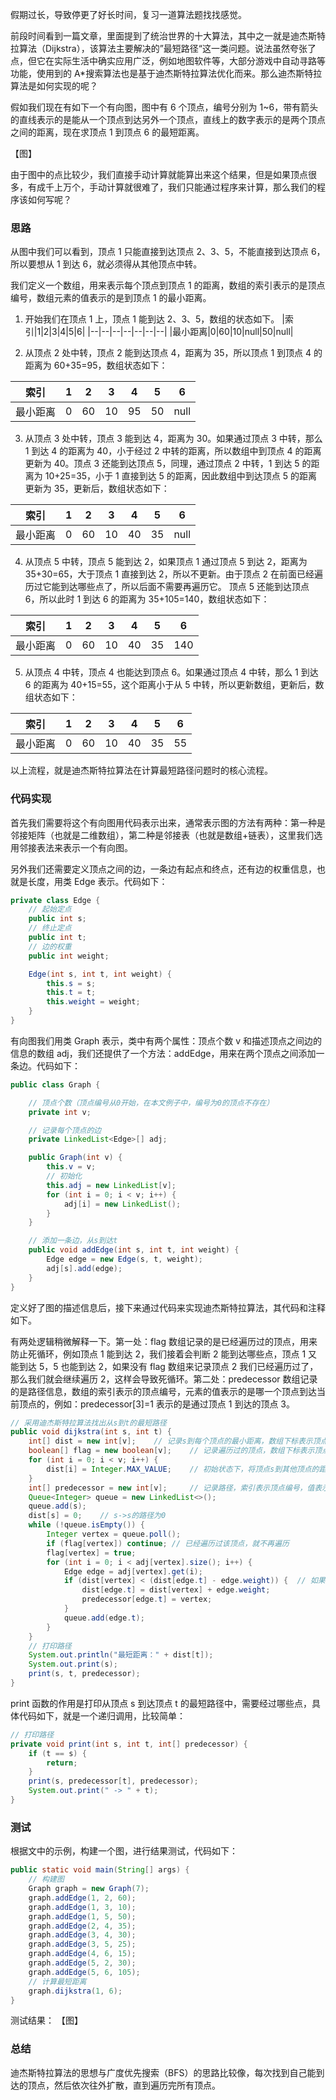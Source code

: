 假期过长，导致停更了好长时间，复习一道算法题找找感觉。

前段时间看到一篇文章，里面提到了统治世界的十大算法，其中之一就是迪杰斯特拉算法（Dijkstra），该算法主要解决的”最短路径“这一类问题。说法虽然夸张了点，但它在实际生活中确实应用广泛，例如地图软件等，大部分游戏中自动寻路等功能，使用到的 A\*搜索算法也是基于迪杰斯特拉算法优化而来。那么迪杰斯特拉算法是如何实现的呢？

假如我们现在有如下一个有向图，图中有 6 个顶点，编号分别为 1~6，带有箭头的直线表示的是能从一个顶点到达另外一个顶点，直线上的数字表示的是两个顶点之间的距离，现在求顶点 1 到顶点 6 的最短距离。

【图】

由于图中的点比较少，我们直接手动计算就能算出来这个结果，但是如果顶点很多，有成千上万个，手动计算就很难了，我们只能通过程序来计算，那么我们的程序该如何写呢？

### 思路

从图中我们可以看到，顶点 1 只能直接到达顶点 2、3、5，不能直接到达顶点 6，所以要想从 1 到达 6，就必须得从其他顶点中转。

我们定义一个数组，用来表示每个顶点到顶点 1 的距离，数组的索引表示的是顶点编号，数组元素的值表示的是到顶点 1 的最小距离。

1. 开始我们在顶点 1 上，顶点 1 能到达 2、3、5，数组的状态如下。
   |索引|1|2|3|4|5|6|
   |--|--|--|--|--|--|--|
   |最小距离|0|60|10|null|50|null|

2. 从顶点 2 处中转，顶点 2 能到达顶点 4，距离为 35，所以顶点 1 到顶点 4 的距离为 60+35=95，数组状态如下：

| 索引     | 1   | 2   | 3   | 4   | 5   | 6    |
| -------- | --- | --- | --- | --- | --- | ---- |
| 最小距离 | 0   | 60  | 10  | 95  | 50  | null |

3. 从顶点 3 处中转，顶点 3 能到达 4，距离为 30。如果通过顶点 3 中转，那么 1 到达 4 的距离为 40，小于经过 2 中转的距离，所以数组中到顶点 4 的距离更新为 40。顶点 3 还能到达顶点 5，同理，通过顶点 2 中转，1 到达 5 的距离为 10+25=35，小于 1 直接到达 5 的距离，因此数组中到达顶点 5 的距离更新为 35，更新后，数组状态如下：

| 索引     | 1   | 2   | 3   | 4   | 5   | 6    |
| -------- | --- | --- | --- | --- | --- | ---- |
| 最小距离 | 0   | 60  | 10  | 40  | 35  | null |

4. 从顶点 5 中转，顶点 5 能到达 2，如果顶点 1 通过顶点 5 到达 2，距离为 35+30=65，大于顶点 1 直接到达 2，所以不更新。由于顶点 2 在前面已经遍历过它能到达哪些点了，所以后面不需要再遍历它。
   顶点 5 还能到达顶点 6，所以此时 1 到达 6 的距离为 35+105=140，数组状态如下：

| 索引     | 1   | 2   | 3   | 4   | 5   | 6   |
| -------- | --- | --- | --- | --- | --- | --- |
| 最小距离 | 0   | 60  | 10  | 40  | 35  | 140 |

5. 从顶点 4 中转，顶点 4 也能达到顶点 6。如果通过顶点 4 中转，那么 1 到达 6 的距离为 40+15=55，这个距离小于从 5 中转，所以更新数组，更新后，数组状态如下：

| 索引     | 1   | 2   | 3   | 4   | 5   | 6   |
| -------- | --- | --- | --- | --- | --- | --- |
| 最小距离 | 0   | 60  | 10  | 40  | 35  | 55  |

以上流程，就是迪杰斯特拉算法在计算最短路径问题时的核心流程。

### 代码实现

首先我们需要将这个有向图用代码表示出来，通常表示图的方法有两种：第一种是邻接矩阵（也就是二维数组），第二种是邻接表（也就是数组+链表），这里我们选用邻接表法来表示一个有向图。

另外我们还需要定义顶点之间的边，一条边有起点和终点，还有边的权重信息，也就是长度，用类 Edge 表示。代码如下：

```java
private class Edge {
    // 起始定点
    public int s;
    // 终止定点
    public int t;
    // 边的权重
    public int weight;

    Edge(int s, int t, int weight) {
        this.s = s;
        this.t = t;
        this.weight = weight;
    }
}
```

有向图我们用类 Graph 表示，类中有两个属性：顶点个数 v 和描述顶点之间边的信息的数组 adj，我们还提供了一个方法：addEdge，用来在两个顶点之间添加一条边。代码如下：

```java
public class Graph {

    // 顶点个数（顶点编号从0开始，在本文例子中，编号为0的顶点不存在）
    private int v;

    // 记录每个顶点的边
    private LinkedList<Edge>[] adj;

    public Graph(int v) {
        this.v = v;
        // 初始化
        this.adj = new LinkedList[v];
        for (int i = 0; i < v; i++) {
            adj[i] = new LinkedList();
        }
    }

    // 添加一条边，从s到达t
    public void addEdge(int s, int t, int weight) {
        Edge edge = new Edge(s, t, weight);
        adj[s].add(edge);
    }
}
```

定义好了图的描述信息后，接下来通过代码来实现迪杰斯特拉算法，其代码和注释如下。

有两处逻辑稍微解释一下。第一处：flag 数组记录的是已经遍历过的顶点，用来防止死循环，例如顶点 1 能到达 2，我们接着会判断 2 能到达哪些点，顶点 1 又能到达 5，5 也能到达 2，如果没有 flag 数组来记录顶点 2 我们已经遍历过了，那么我们就会继续遍历 2，这样会导致死循环。第二处：predecessor 数组记录的是路径信息，数组的索引表示的顶点编号，元素的值表示的是哪一个顶点到达当前顶点的，例如：predecessor[3]=1 表示的是通过顶点 1 到达的顶点 3。

```java
// 采用迪杰斯特拉算法找出从s到t的最短路径
public void dijkstra(int s, int t) {
    int[] dist = new int[v];    // 记录s到每个顶点的最小距离，数组下标表示顶点编号，值表示最小距离
    boolean[] flag = new boolean[v];    // 记录遍历过的顶点，数组下标表示顶点编号，值表示是否遍历过该顶点
    for (int i = 0; i < v; i++) {
        dist[i] = Integer.MAX_VALUE;    // 初始状态下，将顶点s到其他顶点的距离都设置为无穷大
    }
    int[] predecessor = new int[v];     // 记录路径，索引表示顶点编号，值表示到达当前顶点的顶点是哪一个
    Queue<Integer> queue = new LinkedList<>();
    queue.add(s);
    dist[s] = 0;    // s->s的路径为0
    while (!queue.isEmpty()) {
        Integer vertex = queue.poll();
        if (flag[vertex]) continue; // 已经遍历过该顶点，就不再遍历
        flag[vertex] = true;
        for (int i = 0; i < adj[vertex].size(); i++) {
            Edge edge = adj[vertex].get(i);
            if (dist[vertex] < (dist[edge.t] - edge.weight)) {  // 如果出现了比当前路径小的方式，就更新为更小路径
                dist[edge.t] = dist[vertex] + edge.weight;
                predecessor[edge.t] = vertex;
            }
            queue.add(edge.t);
        }
    }
    // 打印路径
    System.out.println("最短距离：" + dist[t]);
    System.out.print(s);
    print(s, t, predecessor);
}
```

print 函数的作用是打印从顶点 s 到达顶点 t 的最短路径中，需要经过哪些点，具体代码如下，就是一个递归调用，比较简单：

```java
// 打印路径
private void print(int s, int t, int[] predecessor) {
    if (t == s) {
        return;
    }
    print(s, predecessor[t], predecessor);
    System.out.print(" -> " + t);
}
```

### 测试

根据文中的示例，构建一个图，进行结果测试，代码如下：

```java
public static void main(String[] args) {
    // 构建图
    Graph graph = new Graph(7);
    graph.addEdge(1, 2, 60);
    graph.addEdge(1, 3, 10);
    graph.addEdge(1, 5, 50);
    graph.addEdge(2, 4, 35);
    graph.addEdge(3, 4, 30);
    graph.addEdge(3, 5, 25);
    graph.addEdge(4, 6, 15);
    graph.addEdge(5, 2, 30);
    graph.addEdge(5, 6, 105);
    // 计算最短距离
    graph.dijkstra(1, 6);
}
```
测试结果：
【图】

### 总结

迪杰斯特拉算法的思想与广度优先搜索（BFS）的思路比较像，每次找到自己能到达的顶点，然后依次往外扩散，直到遍历完所有顶点。
